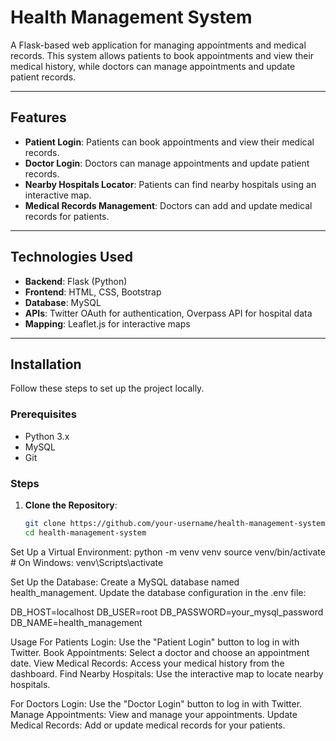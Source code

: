 # Health Management System

A Flask-based web application for managing appointments and medical records. This system allows patients to book appointments and view their medical history, while doctors can manage appointments and update patient records.

---

## Features

- **Patient Login**: Patients can book appointments and view their medical records.
- **Doctor Login**: Doctors can manage appointments and update patient records.
- **Nearby Hospitals Locator**: Patients can find nearby hospitals using an interactive map.
- **Medical Records Management**: Doctors can add and update medical records for patients.

---

## Technologies Used

- **Backend**: Flask (Python)
- **Frontend**: HTML, CSS, Bootstrap
- **Database**: MySQL
- **APIs**: Twitter OAuth for authentication, Overpass API for hospital data
- **Mapping**: Leaflet.js for interactive maps

---

## Installation

Follow these steps to set up the project locally.

### Prerequisites

- Python 3.x
- MySQL
- Git

### Steps

1. **Clone the Repository**:
   ```bash
   git clone https://github.com/your-username/health-management-system.git
   cd health-management-system


Set Up a Virtual Environment:
python -m venv venv
source venv/bin/activate  # On Windows: venv\Scripts\activate

Set Up the Database:
Create a MySQL database named health_management.
Update the database configuration in the .env file:

DB_HOST=localhost
DB_USER=root
DB_PASSWORD=your_mysql_password
DB_NAME=health_management


Usage
For Patients
Login: Use the "Patient Login" button to log in with Twitter.
Book Appointments: Select a doctor and choose an appointment date.
View Medical Records: Access your medical history from the dashboard.
Find Nearby Hospitals: Use the interactive map to locate nearby hospitals.

For Doctors
Login: Use the "Doctor Login" button to log in with Twitter.
Manage Appointments: View and manage your appointments.
Update Medical Records: Add or update medical records for your patients.
